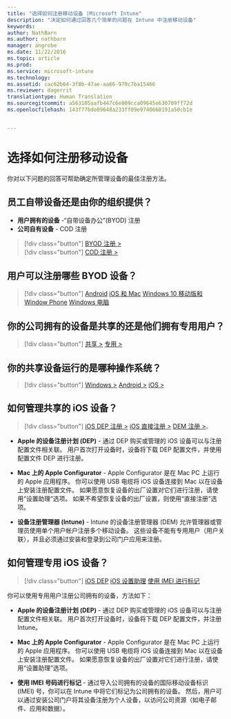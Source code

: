 ```yaml
---
title: "选择如何注册移动设备 |Microsoft Intune"
description: "决定如何通过回答几个简单的问题在 Intune 中注册移动设备"
keywords: 
author: NathBarn
ms.author: nathbarn
manager: angrobe
ms.date: 11/22/2016
ms.topic: article
ms.prod: 
ms.service: microsoft-intune
ms.technology: 
ms.assetid: cac62b64-3f8b-47ae-aa66-970c7ba15466
ms.reviewer: dagerrit
translationtype: Human Translation
ms.sourcegitcommit: a563105aafb447c6e009cca09645e630709ff72d
ms.openlocfilehash: 143f77bde09648a233ff09e9740668191a50cb1e


---
```


# <a name="choose-how-to-enroll-mobile-devices"></a>选择如何注册移动设备

你对以下问题的回答可帮助确定所管理设备的最佳注册方法。

## <a name="do-employees-bring-their-own-devices-or-are-devices-provided-by-your-organization"></a>**员工自带设备还是由你的组织提供？**

  - **用户拥有的设备** -“自带设备办公”(BYOD) 注册
  - **公司自有设备** - COD 注册

> [!div class="button"]
[BYOD 注册 >](#what-byod-devices-can-your-users-enroll)   
> [!div class="button"]
[COD 注册 >](#are-your-company-owned-devices-shared-or-do-they-have-dedicated-users)

## <a name="what-byod-devices-can-your-users-enroll"></a>**用户可以注册哪些 BYOD 设备？**

> [!div class="button"]
[Android](/intune/deploy-use/set-up-android-management-with-microsoft-intune) [iOS 和 Mac](/intune/deploy-use/set-up-ios-and-mac-management-with-microsoft-intune) [Windows 10 移动版和 Window Phone](/intune/deploy-use/set-up-windows-phone-management-with-microsoft-intune) [Windows 电脑](/intune/deploy-use/set-up-windows-device-management-with-microsoft-intune)

## <a name="are-your-company-owned-devices-shared-or-do-they-have-dedicated-users"></a>**你的公司拥有的设备是共享的还是他们拥有专用用户？**

> [!div class="button"]
[共享 >](#what-operating-system-are-your-shared-devices-running)   [专用 >](#how-will-you-manage-dedicated-ios-devices)


## <a name="what-operating-system-are-your-shared-devices-running"></a>**你的共享设备运行的是哪种操作系统？**

> [!div class="button"]
[Windows >](/intune/deploy-use/enroll-corporate-owned-devices-with-the-device-enrollment-manager-in-microsoft-intune) [Android >](/intune/deploy-use/enroll-corporate-owned-devices-with-the-device-enrollment-manager-in-microsoft-intune) [iOS >](#how-will-you-manage-shared-ios-devices)

## <a name="how-will-you-manage-shared-ios-devices"></a>**如何管理共享的 iOS 设备？**

> [!div class="button"]
[iOS DEP 注册 >](/intune/deploy-use/ios-device-enrollment-program-in-microsoft-intune) [iOS 直接注册 >](/intune/deploy-use/ios-direct-enrollment-in-microsoft-intune) [DEM 注册 >](/intune/deploy-use/enroll-corporate-owned-devices-with-the-device-enrollment-manager-in-microsoft-intune)。

  - **Apple 的设备注册计划 (DEP)** - 通过 DEP 购买或管理的 iOS 设备可以与注册配置文件相关联。 用户首次打开设备时，设备将下载 DEP 配置文件，并使用配置文件 DEP 进行注册。

  - **Mac 上的 Apple Configurator** - Apple Configurator 是在 Mac PC 上运行的 Apple 应用程序。 你可以使用 USB 电缆将 iOS 设备连接到 Mac 以在设备上安装注册配置文件。 如果愿意恢复设备的出厂设置对它们进行注册，请使用“设置助理”选项。 如果不希望恢复设备的出厂设置，则使用“直接注册”选项。

  - **设备注册管理器 (Intune)** - Intune 的设备注册管理器 (DEM) 允许管理器或管理员使用单个用户帐户注册多个移动设备。 这些设备不能有专用用户（用户关联），并且必须通过安装和登录到公司门户应用来注册。

## <a name="how-will-you-manage-dedicated-ios-devices"></a>**如何管理专用 iOS 设备？**

> [!div class="button"]
[iOS DEP](/intune/deploy-use/ios-device-enrollment-program-in-microsoft-intune) [iOS 设置助理](/intune/deploy-use/ios-setup-assistant-enrollment-in-microsoft-intune) [使用 IMEI 进行标记](/intune/deploy-use/specify-corporate-owned-devices-with-international-mobile-equipment-identity-imei-numbers)

  你可以使用专用用户注册公司拥有的设备，方法如下：

  - **Apple 的设备注册计划 (DEP)** - 通过 DEP 购买或管理的 iOS 设备可以与注册配置文件相关联。 用户首次打开设备时，设备将下载 DEP 配置文件，并注册 Intune。

  - **Mac 上的 Apple Configurator** - Apple Configurator 是在 Mac PC 上运行的 Apple 应用程序。 你可以使用 USB 电缆将 iOS 设备连接到 Mac 以在设备上安装注册配置文件。 如果愿意恢复设备的出厂设置对它们进行注册，请使用“设置助理”选项。

  - **使用 IMEI 号码进行标记** - 通过导入公司拥有的设备的国际移动设备标识 (IMEI) 号，你可以在 Intune 中将它们标记为公司拥有的设备。 然后，用户可以通过安装公司门户将其设备注册为个人设备，以访问公司资源（如电子邮件、应用和数据）。



<!--HONumber=Nov16_HO4-->



